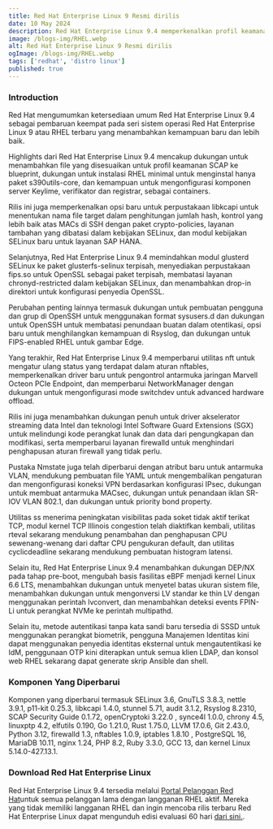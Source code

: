 ```yaml
---
title: Red Hat Enterprise Linux 9 Resmi dirilis
date: 10 May 2024
description: Red Hat Enterprise Linux 9.4 memperkenalkan profil keamanan SCAP ke blueprint, serta Python 3.12. Red Hat mengumumkan ketersediaan umum Red Hat Enterprise Linux 9.4 sebagai pembaruan keempat pada seri sistem operasi
image: /blogs-img/RHEL.webp
alt: Red Hat Enterprise Linux 9 Resmi dirilis
ogImage: /blogs-img/RHEL.webp
tags: ['redhat', 'distro linux']
published: true
---
```


### Introduction
Red Hat mengumumkan ketersediaan umum Red Hat Enterprise Linux 9.4 sebagai pembaruan keempat pada seri sistem operasi Red Hat Enterprise Linux 9 atau RHEL terbaru yang menambahkan kemampuan baru dan lebih baik.

Highlights dari Red Hat Enterprise Linux 9.4 mencakup dukungan untuk menambahkan file yang disesuaikan untuk profil keamanan SCAP ke blueprint, dukungan untuk instalasi RHEL minimal untuk menginstal hanya paket s390utils-core, dan kemampuan untuk mengonfigurasi komponen server Keylime, verifikator dan registrar, sebagai containers.

Rilis ini juga memperkenalkan opsi baru untuk perpustakaan libkcapi untuk menentukan nama file target dalam penghitungan jumlah hash, kontrol yang lebih baik atas MACs di SSH dengan paket crypto-policies, layanan tambahan yang dibatasi dalam kebijakan SELinux, dan modul kebijakan SELinux baru untuk layanan SAP HANA.

Selanjutnya, Red Hat Enterprise Linux 9.4 memindahkan modul glusterd SELinux ke paket glusterfs-selinux terpisah, menyediakan perpustakaan fips.so untuk OpenSSL sebagai paket terpisah, membatasi layanan chronyd-restricted dalam kebijakan SELinux, dan menambahkan drop-in direktori untuk konfigurasi penyedia OpenSSL.

Perubahan penting lainnya termasuk dukungan untuk pembuatan pengguna dan grup di OpenSSH untuk menggunakan format sysusers.d dan dukungan untuk OpenSSH untuk membatasi penundaan buatan dalam otentikasi, opsi baru untuk menghilangkan kemampuan di Rsyslog, dan dukungan untuk FIPS-enabled RHEL untuk gambar Edge.

Yang terakhir, Red Hat Enterprise Linux 9.4 memperbarui utilitas nft untuk mengatur ulang status yang terdapat dalam aturan nftables, memperkenalkan driver baru untuk pengontrol antarmuka jaringan Marvell Octeon PCIe Endpoint, dan memperbarui NetworkManager dengan dukungan untuk mengonfigurasi mode switchdev untuk advanced hardware offload.

Rilis ini juga menambahkan dukungan penuh untuk driver akselerator streaming data Intel dan teknologi Intel Software Guard Extensions (SGX) untuk melindungi kode perangkat lunak dan data dari pengungkapan dan modifikasi, serta memperbarui layanan firewalld untuk menghindari penghapusan aturan firewall yang tidak perlu.

Pustaka Nmstate juga telah diperbarui dengan atribut baru untuk antarmuka VLAN, mendukung pembuatan file YAML untuk mengembalikan pengaturan dan mengonfigurasi koneksi VPN berdasarkan konfigurasi IPsec, dukungan untuk membuat antarmuka MACsec, dukungan untuk penandaan iklan SR-IOV VLAN 802.1, dan dukungan untuk priority bond property.

Utilitas ss menerima peningkatan visibilitas pada soket tidak aktif terikat TCP, modul kernel TCP Illinois congestion telah diaktifkan kembali, utilitas rteval sekarang mendukung penambahan dan penghapusan CPU sewenang-wenang dari daftar CPU pengukuran default, dan utilitas cyclicdeadline sekarang mendukung pembuatan histogram latensi.

Selain itu, Red Hat Enterprise Linux 9.4 menambahkan dukungan DEP/NX pada tahap pre-boot, mengubah basis fasilitas eBPF menjadi kernel Linux 6.6 LTS, menambahkan dukungan untuk menyetel batas ukuran sistem file, menambahkan dukungan untuk mengonversi LV standar ke thin LV  dengan menggunakan perintah lvconvert, dan menambahkan deteksi events FPIN-Li untuk perangkat NVMe ke perintah multipathd.

Selain itu, metode autentikasi tanpa kata sandi baru tersedia di SSSD untuk menggunakan perangkat biometrik, pengguna Manajemen Identitas kini dapat menggunakan penyedia identitas eksternal untuk mengautentikasi ke IdM, penggunaan OTP kini diterapkan untuk semua klien LDAP, dan konsol web RHEL sekarang dapat  generate skrip Ansible dan shell.

### Komponen Yang Diperbarui

Komponen yang diperbarui termasuk SELinux 3.6, GnuTLS 3.8.3, nettle 3.9.1, p11-kit 0.25.3, libkcapi 1.4.0, stunnel 5.71, audit 3.1.2, Rsyslog 8.2310, SCAP Security Guide 0.1.72, openCryptoki 3.22.0 , synce4l 1.0.0, chrony 4.5, linuxptp 4.2, elfutils 0.190, Go 1.21.0, Rust 1.75.0, LLVM 17.0.6, Git 2.43.0, Python 3.12, firewalld 1.3, nftables 1.0.9, iptables 1.8.10 , PostgreSQL 16, MariaDB 10.11, nginx 1.24, PHP 8.2, Ruby 3.3.0, GCC 13, dan kernel Linux 5.14.0-427.13.1.

### Download Red Hat Enterprise Linux 

Red Hat Enterprise Linux 9.4 tersedia melalui [Portal Pelanggan Red Hat](https://access.redhat.com/downloads/)untuk semua pelanggan lama dengan langganan RHEL aktif. Mereka yang tidak memiliki langganan RHEL dan ingin mencoba rilis terbaru Red Hat Enterprise Linux dapat mengunduh edisi evaluasi 60 hari [dari sini.](https://www.redhat.com/en/technologies/linux-platforms/enterprise-linux/try-it).
